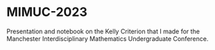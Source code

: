 # MIMUC-2023
Presentation and notebook on the Kelly Criterion that I made for the Manchester Interdisciplinary Mathematics Undergraduate Conference.
